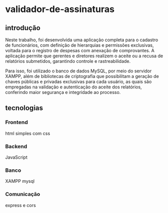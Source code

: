 # validador-de-assinaturas

## introdução 

Neste trabalho, foi desenvolvida uma aplicação completa para o cadastro de funcionários, com definição de hierarquias e permissões exclusivas, voltada para o registro de despesas com anexação de comprovantes. A aplicação permite que gerentes e diretores realizem o aceite ou a recusa de relatórios submetidos, garantindo controle e rastreabilidade.

Para isso, foi utilizado o banco de dados MySQL, por meio do servidor XAMPP, além de bibliotecas de criptografia que possibilitam a geração de chaves públicas e privadas exclusivas para cada usuário, as quais são empregadas na validação e autenticação do aceite dos relatórios, conferindo maior segurança e integridade ao processo.

## tecnologias 

### Frontend
html simples com css
### Backend
JavaScript 
### Banco
XAMPP mysql
### Comunicação 
express e cors

